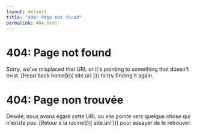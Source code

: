 ```yaml
---
layout: default
title: "404: Page not found"
permalink: 404.html
---
```


# 404: Page not found
Sorry, we've misplaced that URL or it's pointing to something that doesn't exist. [Head back home]({{ site.url }}) to try finding it again.

# 404: Page non trouvée
Désolé, nous avons égaré cette URL ou elle pointe vers quelque chose qui n'existe pas. [Retour à la racine]({{ site.url }}) pour essayer de le retrouver.